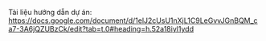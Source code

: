 Tài liệu hướng dẫn dự án: 
https://docs.google.com/document/d/1elJ2cUsU1nXjL1C9LeGvvJGnBQM_ca7-3A6jQZUBzCk/edit?tab=t.0#heading=h.52a18iyl1ydd
